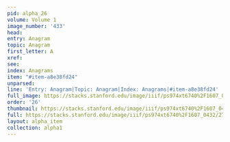 ```yaml
---
pid: alpha_26
volume: Volume 1
image_number: '433'
head: 
entry: Anagram
topic: Anagram
first_letter: A
xref: 
see: 
index: Anagrams
item: "#item-a8e38fd24"
unparsed: 
line: 'Entry: Anagram|Topic: Anagram|Index: Anagrams|#item-a8e38fd24'
full_image: https://stacks.stanford.edu/image/iiif/ps974xt6740%2F1607_0432/full/full/0/default.jpg
order: '26'
thumbnail: https://stacks.stanford.edu/image/iiif/ps974xt6740%2F1607_0432/full/100,/0/default.jpg
full: https://stacks.stanford.edu/image/iiif/ps974xt6740%2F1607_0432/270,590,3139,404/full/0/default.jpg
layout: alpha_item
collection: alpha1
---
```

